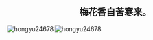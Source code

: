 <div align="center"> <h2>梅花香自苦寒来。</h2> </div>

<div>
    <img align="left" src="https://github-readme-stats.vercel.app/api/top-langs?username=hongyu24678&show_icons=true&locale=cn&layout=compact&PAT_1" alt="hongyu24678" />
    <img align="center" src="https://github-readme-stats.vercel.app/api?username=hongyu24678&show_icons=true&locale=cn&PAT_1" alt="hongyu24678" />
</div>
